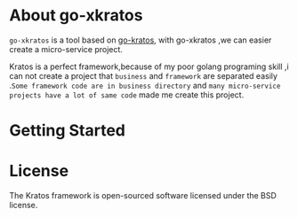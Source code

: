 # About go-xkratos
`go-xkratos` is a tool based on [go-kratos](https://github.com/go-kratos/kratos), with go-xkratos ,we can easier create a micro-service project.

Kratos is a perfect framework,because of my poor golang programing skill ,i can not create a project that `business` and `framework` are separated easily .`Some framework code are in business directory` and `many micro-service projects have a lot of same code` made me create this project.
# Getting Started

# License
The Kratos framework is open-sourced software licensed under the BSD license.